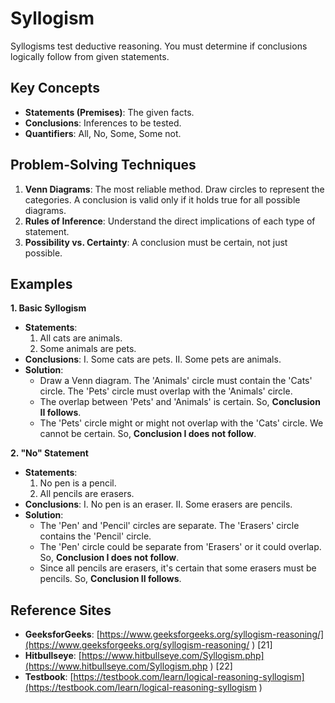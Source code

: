 # Syllogism

Syllogisms test deductive reasoning. You must determine if conclusions logically follow from given statements.

## Key Concepts
*   **Statements (Premises)**: The given facts.
*   **Conclusions**: Inferences to be tested.
*   **Quantifiers**: All, No, Some, Some not.

## Problem-Solving Techniques
1.  **Venn Diagrams**: The most reliable method. Draw circles to represent the categories. A conclusion is valid only if it holds true for all possible diagrams.
2.  **Rules of Inference**: Understand the direct implications of each type of statement.
3.  **Possibility vs. Certainty**: A conclusion must be certain, not just possible.

## Examples

**1. Basic Syllogism**
*   **Statements**:
    1.  All cats are animals.
    2.  Some animals are pets.
*   **Conclusions**:
    I. Some cats are pets.
    II. Some pets are animals.
*   **Solution**:
    *   Draw a Venn diagram. The 'Animals' circle must contain the 'Cats' circle. The 'Pets' circle must overlap with the 'Animals' circle.
    *   The overlap between 'Pets' and 'Animals' is certain. So, **Conclusion II follows**.
    *   The 'Pets' circle might or might not overlap with the 'Cats' circle. We cannot be certain. So, **Conclusion I does not follow**.

**2. "No" Statement**
*   **Statements**:
    1.  No pen is a pencil.
    2.  All pencils are erasers.
*   **Conclusions**:
    I. No pen is an eraser.
    II. Some erasers are pencils.
*   **Solution**:
    *   The 'Pen' and 'Pencil' circles are separate. The 'Erasers' circle contains the 'Pencil' circle.
    *   The 'Pen' circle could be separate from 'Erasers' or it could overlap. So, **Conclusion I does not follow**.
    *   Since all pencils are erasers, it's certain that some erasers must be pencils. So, **Conclusion II follows**.

## Reference Sites
*   **GeeksforGeeks**: [https://www.geeksforgeeks.org/syllogism-reasoning/](https://www.geeksforgeeks.org/syllogism-reasoning/ ) [21]
*   **Hitbullseye**: [https://www.hitbullseye.com/Syllogism.php](https://www.hitbullseye.com/Syllogism.php ) [22]
*   **Testbook**: [https://testbook.com/learn/logical-reasoning-syllogism](https://testbook.com/learn/logical-reasoning-syllogism )

